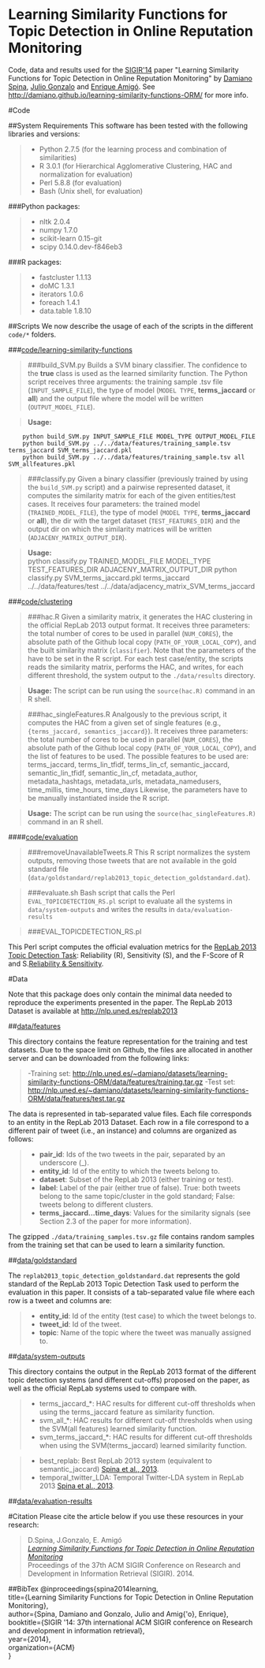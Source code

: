 Learning Similarity Functions for Topic Detection in Online Reputation Monitoring
=================================================================================

Code, data and results used for the [SIGIR'14](http://sigir.org/sigir2014/) paper "Learning Similarity Functions for Topic Detection in Online Reputation Monitoring" by [Damiano Spina](http://nlp.uned.es/~damiano), [Julio Gonzalo](http://nlp.uned.es/~julio) and [Enrique Amigó](http://nlp.uned.es/~enrique). See http://damiano.github.io/learning-similarity-functions-ORM/ for more info.

#Code

##System Requirements
This software has been tested with the following libraries and versions:

>-  Python 2.7.5 (for the learning process and combination of similarities)
>-  R 3.0.1 (for Hierarchical Agglomerative Clustering, HAC and normalization for evaluation)
>-  Perl 5.8.8 (for evaluation)
>-  Bash (Unix shell, for evaluation)

###Python packages: 
>- nltk 2.0.4
>-  numpy 1.7.0
>-  scikit-learn 0.15-git
>-  scipy 0.14.0.dev-f846eb3

###R packages:
>- fastcluster 1.1.13
>- doMC 1.3.1
>- iterators 1.0.6
>- foreach 1.4.1
>- data.table 1.8.10 

##Scripts
We now describe the usage of each of the scripts in the different `code/*` folders.

###[code/learning-similarity-functions](https://github.com/damiano/learning-similarity-functions-ORM/tree/master/code/learning-similarity-functions)

>###build_SVM.py
   Builds a SVM binary classifier. The confidence to the __true__ class is used as the learned similarity function. The Python script receives three arguments: the training sample .tsv file (`INPUT_SAMPLE_FILE`), the type of model (`MODEL TYPE`, __terms_jaccard__ or __all__) and the output file where the model will be written (`OUTPUT_MODEL_FILE`).
    
>__Usage:__   

        python build_SVM.py INPUT_SAMPLE_FILE MODEL_TYPE OUTPUT_MODEL_FILE
        python build_SVM.py ../../data/features/training_sample.tsv terms_jaccard SVM_terms_jaccard.pkl
        python build_SVM.py ../../data/features/training_sample.tsv all SVM_allfeatures.pkl

>###classify.py
   Given a binary classifier (previously trained by using the `build_SVM.py` script) and a pairwise represented dataset, it computes the similarity matrix for each of the given entities/test cases. It receives four parameters: the trained model (`TRAINED_MODEL_FILE`), the type of model (`MODEL TYPE`, __terms_jaccard__ or __all__), the dir with the target dataset (`TEST_FEATURES_DIR`) and the output dir on which the similarity matrices will be written (`ADJACENY_MATRIX_OUTPUT_DIR`).

>__Usage:__   
        python classify.py TRAINED_MODEL_FILE MODEL_TYPE TEST_FEATURES_DIR ADJACENY_MATRIX_OUTPUT_DIR
        python classify.py SVM_terms_jaccard.pkl terms_jaccard ../../data/features/test ../../data/adjacency_matrix_SVM_terms_jaccard


###[code/clustering](https://github.com/damiano/learning-similarity-functions-ORM/tree/master/code/clustering)
>###hac.R
Given a similarity matrix, it generates the HAC clustering in the official RepLab 2013 output format. It receives three parameters: the total number of cores to be used in parallel (`NUM_CORES`), the absolute path of the Github local copy (`PATH_OF_YOUR_LOCAL_COPY`), and the built similarity matrix (`classifier`). Note that the parameters of the have to be set in the R script. For each test case/entity, the scripts reads the similarity matrix, performs the HAC, and writes, for each different threshold, the system output to the `./data/results` directory.

>__Usage:__ The script can be run using the `source(hac.R)` command in an R shell.



>###hac_singleFeatures.R
Analgously to the previous script, it computes the HAC from a given set of single features (e.g., `{terms_jaccard, semantics_jaccard}`). It receives three parameters: the total number of cores to be used in parallel (`NUM_CORES`), the absolute path of the Github local copy (`PATH_OF_YOUR_LOCAL_COPY`), and the list of features to be used. The possible features to be used are: 
     terms_jaccard, terms_lin_tfidf, terms_lin_cf, semantic_jaccard, semantic_lin_tfidf, semantic_lin_cf,  metadata_author,  metadata_hashtags, metadata_urls, metadata_namedusers, time_millis, time_hours, time_days
Likewise, the parameters have to be manually instantiated inside the R script.

>__Usage:__ The script can be run using the `source(hac_singleFeatures.R)` command in an R shell.

####[code/evaluation](https://github.com/damiano/learning-similarity-functions-ORM/tree/master/code/evaluation)
>###removeUnavailableTweets.R
This R script normalizes the system outputs, removing those tweets that are not available in the gold standard file (`data/goldstandard/replab2013_topic_detection_goldstandard.dat`).

>###evaluate.sh
Bash script that calls the Perl `EVAL_TOPICDETECTION_RS.pl` script to evaluate all the systems in `data/system-outputs` and writes the results in `data/evaluation-results`

>###EVAL_TOPICDETECTION_RS.pl

This Perl script computes the official evaluation metrics for the [RepLab 2013 Topic Detection Task](http://link.springer.com/chapter/10.1007%2F978-3-642-40802-1_31): Reliability (R), Sensitivity (S), and the F-Score of R and S.[Reliability & Sensitivity](http://dl.acm.org/citation.cfm?id=2484081).


#Data

Note that this package does only contain the minimal data needed to reproduce the experiments presented in the paper. The RepLab 2013 Dataset is available at http://nlp.uned.es/replab2013


##[data/features](https://github.com/damiano/learning-similarity-functions-ORM/tree/master/data/features)

This directory contains the feature representation for the training and test datasets. Due to the space limit on Github, the files are allocated in another server and can be downloaded from the following links:

>-Training set: http://nlp.uned.es/~damiano/datasets/learning-similarity-functions-ORM/data/features/training.tar.gz
>-Test set: http://nlp.uned.es/~damiano/datasets/learning-similarity-functions-ORM/data/features/test.tar.gz

The data is represented in tab-separated value files. Each file corresponds to an entity in the RepLab 2013 Dataset. Each row in a file correspond to a different pair of tweet (i.e., an instance) and columns are organized as follows:

>- __pair_id__: Ids of the two tweets in the pair, separated by an underscore (_).
>- __entity_id__: Id of the entity to which the tweets belong to.
>- __dataset__: Subset of the RepLab 2013 (either training or test).
>- __label__: Label of the pair (either true of false). True: both tweets belong to the same topic/cluster in the gold standard; False: tweets belong to different clusters.
>- __terms_jaccard...time_days__: Values for the similarity signals (see Section 2.3 of the paper for more information).


The gzipped `./data/training_samples.tsv.gz` file contains random samples from the training set that can be used to learn a similarity function.

##[data/goldstandard](https://github.com/damiano/learning-similarity-functions-ORM/tree/master/data/goldstandard)

The `replab2013_topic_detection_goldstandard.dat` represents the gold standard of the RepLab 2013 Topic Detection Task used to perform the evaluation in this paper. It consists of a tab-separated value file where each row is a tweet and columns are:
>- __entity_id__: Id of the entity (test case) to which the tweet belongs to.
>- __tweet_id__: Id of the tweet.
>- __topic__: Name of the topic where the tweet was manually assigned to.

##[data/system-outputs](https://github.com/damiano/learning-similarity-functions-ORM/tree/master/data/system-outpus)

This directory contains the output in the RepLab 2013 format of the different topic detection systems (and different cut-offs) proposed on the paper, as well as the official RepLab systems used to compare with.

>- terms_jaccard_*: HAC results for different cut-off thresholds when using the terms_jaccard feature as similarity function.
>- svm_all_*: HAC results for different cut-off thresholds when using the SVM(all features) learned similarity function.
>- svm_terms_jaccard_*: HAC results for different cut-off thresholds when using the SVM(terms_jaccard) learned similarity function.

>- best_replab: Best RepLab 2013 system (equivalent to semantic_jaccard) [Spina et al., 2013](http://nlp.uned.es/~damiano/pdf/replab2013-UNED-ORM.pdf).
>- temporal_twitter_LDA: Temporal Twitter-LDA system in RepLab 2013 [Spina et al., 2013](http://nlp.uned.es/~damiano/pdf/replab2013-UNED-ORM.pdf).

##[data/evaluation-results](https://github.com/damiano/learning-similarity-functions-ORM/tree/master/data/evaluation-results)

#Citation
Please cite the article below if you use these resources in your research:
>D.Spina, J.Gonzalo, E. Amig&oacute;  
>_[Learning Similarity Functions for Topic Detection in Online Reputation Monitoring](http://nlp.uned.es/~damiano/pdf/spina2014learning.pdf)_   
>Proceedings of the 37th ACM SIGIR Conference on Research and Development in Information Retrieval (SIGIR). 2014.   


##BibTex
    @inproceedings{spina2014learning,  
    title={Learning Similarity Functions for Topic Detection in Online Reputation Monitoring},  
    author={Spina, Damiano and Gonzalo, Julio and Amig{\'o}, Enrique},  
    booktitle={SIGIR '14: 37th international ACM SIGIR conference on Research and development in information retrieval},  
    year={2014},  
    organization={ACM}  
    }
    
